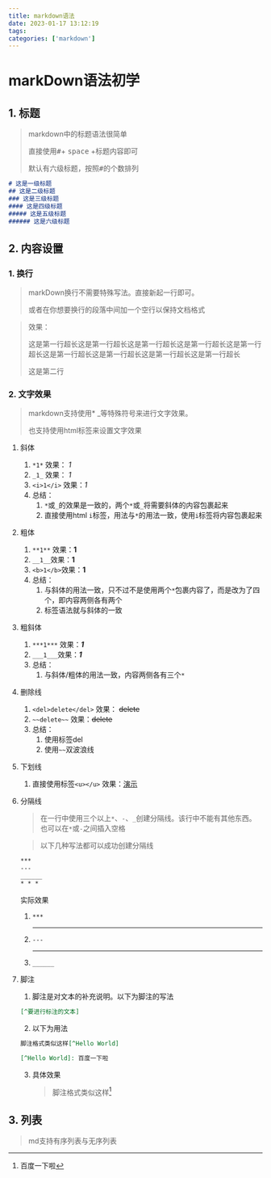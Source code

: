 ```yaml
---
title: markdown语法
date: 2023-01-17 13:12:19
tags:
categories: ['markdown']
---
```


# markDown语法初学

## 1. 标题

> markdown中的标题语法很简单
>
> 直接使用<kbd>#</kbd>+ <kbd>space</kbd> +标题内容即可
>
> 默认有六级标题，按照<kbd>#</kbd>的个数排列

```markdown
# 这是一级标题
## 这是二级标题
### 这是三级标题
#### 这是四级标题
##### 这是五级标题
###### 这是六级标题
```



## 2. 内容设置

### 1. 换行

> markDown换行不需要特殊写法。直接新起一行即可。
>
> 或者在你想要换行的段落中间加一个空行以保持文档格式

> 效果：
>
> 这是第一行超长这是第一行超长这是第一行超长这是第一行超长这是第一行超长这是第一行超长这是第一行超长这是第一行超长这是第一行超长
>
> 这是第二行



### 2. 文字效果

> markdown支持使用* _等特殊符号来进行文字效果。
>
> 也支持使用html标签来设置文字效果

1. 斜体

   1. `*1*` 效果： *1*
   2. `_1_` 效果： _1_
   3. `<i>1</i>` 效果：<i>1</i>
   4. 总结： 
      1. `*`或`_`的效果是一致的，两个`*`或`_`将需要斜体的内容包裹起来
      2. 直接使用html `i`标签，用法与`*`的用法一致，使用`i`标签将内容包裹起来

2. 粗体

   1. `**1**` 效果：**1**
   2. `__1__`效果：__1__
   3. `<b>1</b>`效果：<b>1</b>
   4. 总结：
      1. 与斜体的用法一致，只不过不是使用两个`*`包裹内容了，而是改为了四个，即内容两侧各有两个
      2. 标签语法就与斜体的一致

3. 粗斜体

   1. `***1***` 效果：***1***
   2. `___1___`效果：___1___
   3. 总结：
      1. 与斜体/粗体的用法一致，内容两侧各有三个`*`

4. 删除线

   1. `<del>delete</del>` 效果： <del>delete</del>
   2. `~~delete~~` 效果：~~delete~~
   3. 总结：
      1. 使用标签del
      2. 使用`~~`双波浪线

5. 下划线

   1. 直接使用标签`<u></u>` 效果：<u>演示</u>

6. 分隔线

   > 在一行中使用三个以上`*`、`-`、`_`创建分隔线。该行中不能有其他东西。也可以在`*`或`-`之间插入空格

   > 以下几种写法都可以成功创建分隔线

   ```markdown
   ***
   ---
   ______
   * * *
   ```

   实际效果

   1. `***`

      ***

   2. `---`

      ---

   3. `______`

7. 脚注

   1. 脚注是对文本的补充说明。以下为脚注的写法

   ```markdown
   [^要进行标注的文本]
   ```

   2. 以下为用法

   ```markdown
   脚注格式类似这样[^Hello World]
   
   [^Hello World]: 百度一下啦
   ```

   3. 具体效果

      > 脚注格式类似这样[^Hello World]
      >
      > [^Hello World]: 百度一下啦

## 3. 列表

> md支持有序列表与无序列表
>
> 

